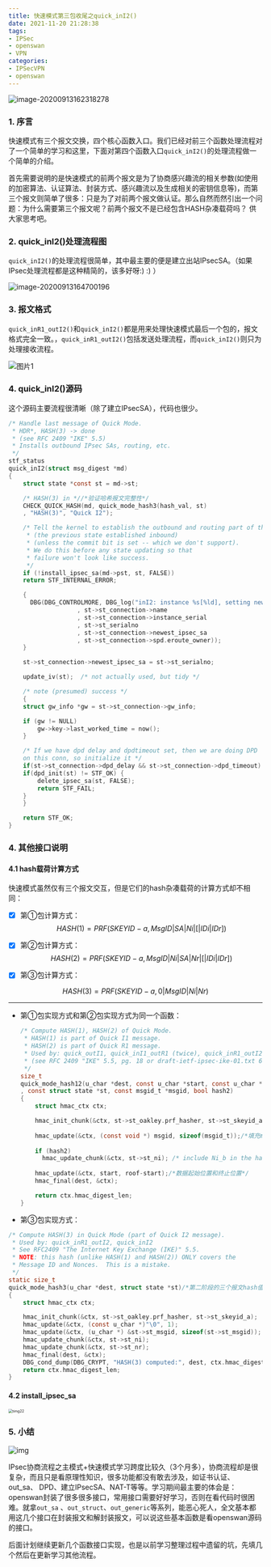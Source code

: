 ```yaml
---
title: 快速模式第三包收尾之quick_inI2()
date: 2021-11-20 21:28:38
tags: 
- IPSec
- openswan
- VPN
categories: 
- IPSecVPN
- openswan
---
```


![image-20200913162318278](https://raw.githubusercontent.com/Top-Fish/PhotoRepository/main/img/SSL-TLS/20211120205321.png)

<!--more-->
### 1. 序言

快速模式有三个报文交换，四个核心函数入口。我们已经对前三个函数处理流程对了一个简单的学习和这里，下面对第四个函数入口`quick_inI2()`的处理流程做一个简单的介绍。

首先需要说明的是快速模式的前两个报文是为了协商感兴趣流的相关参数(如使用的加密算法、认证算法、封装方式、感兴趣流以及生成相关的密钥信息等)，而第三个报文则简单了很多：只是为了对前两个报文做认证。那么自然而然引出一个问题：为什么需要第三个报文呢？前两个报文不是已经包含HASH杂凑载荷吗？ 供大家思考吧。

### 2.  quick_inI2()处理流程图

`quick_inI2()`的处理流程很简单，其中最主要的便是建立出站IPsecSA。（如果IPsec处理流程都是这种精简的，该多好呀:) :) ）

![image-20200913164700196](https://raw.githubusercontent.com/Top-Fish/PhotoRepository/main/img/SSL-TLS/20211120205604.png)

### 3.  报文格式

`quick_inR1_outI2()`和`quick_inI2()`都是用来处理快速模式最后一个包的，报文格式完全一致。，`quick_inR1_outI2()`包括发送处理流程，而`quick_inI2()`则只为处理接收流程。

![图片1](https://raw.githubusercontent.com/Top-Fish/PhotoRepository/main/img/SSL-TLS/20211120205602.png)

### 4.  quick_inI2()源码

这个源码主要流程很清晰（除了建立IPsecSA），代码也很少。

```c
/* Handle last message of Quick Mode.
 * HDR*, HASH(3) -> done
 * (see RFC 2409 "IKE" 5.5)
 * Installs outbound IPsec SAs, routing, etc.
 */
stf_status
quick_inI2(struct msg_digest *md)
{
    struct state *const st = md->st;

    /* HASH(3) in *//*验证哈希报文完整性*/
    CHECK_QUICK_HASH(md, quick_mode_hash3(hash_val, st)
	, "HASH(3)", "Quick I2");

    /* Tell the kernel to establish the outbound and routing part of the new SA
     * (the previous state established inbound)
     * (unless the commit bit is set -- which we don't support).
     * We do this before any state updating so that
     * failure won't look like success.
     */
    if (!install_ipsec_sa(md->pst, st, FALSE))
	return STF_INTERNAL_ERROR;

    {
      DBG(DBG_CONTROLMORE, DBG_log("inI2: instance %s[%ld], setting newest_ipsec_sa to #%ld (was #%ld) (spd.eroute=#%ld)"
			       , st->st_connection->name
			       , st->st_connection->instance_serial
			       , st->st_serialno
			       , st->st_connection->newest_ipsec_sa
			       , st->st_connection->spd.eroute_owner));
    }

    st->st_connection->newest_ipsec_sa = st->st_serialno;

    update_iv(st);	/* not actually used, but tidy */

    /* note (presumed) success */
    {
	struct gw_info *gw = st->st_connection->gw_info;

	if (gw != NULL)
	    gw->key->last_worked_time = now();
    }

    /* If we have dpd delay and dpdtimeout set, then we are doing DPD
	on this conn, so initialize it */
    if(st->st_connection->dpd_delay && st->st_connection->dpd_timeout) {
	if(dpd_init(st) != STF_OK) {
	    delete_ipsec_sa(st, FALSE);
	    return STF_FAIL;
	}
    }

    return STF_OK;
}
```





### 4.  其他接口说明

#### 4.1  hash载荷计算方式

快速模式虽然仅有三个报文交互，但是它们的hash杂凑载荷的计算方式却不相同：

- [x] 第①包计算方式：
  $$
  HASH(1) = PRF(SKEYID-a, MsgID | SA | Ni | [| IDi | IDr ])
  $$
  
- [x] 第②包计算方式：
  $$
  HASH(2) = PRF(SKEYID-a, MsgID | Ni | SA | Nr |      [| IDi | IDr ])
  $$
  
- [x] 第③包计算方式：

$$
HASH(3) = PRF(SKEYID-a, 0 | MsgID | Ni | Nr)
$$

---



- 第①包实现方式和第②包实现方式为同一个函数：

  ```c
  /* Compute HASH(1), HASH(2) of Quick Mode.
   * HASH(1) is part of Quick I1 message.
   * HASH(2) is part of Quick R1 message.
   * Used by: quick_outI1, quick_inI1_outR1 (twice), quick_inR1_outI2
   * (see RFC 2409 "IKE" 5.5, pg. 18 or draft-ietf-ipsec-ike-01.txt 6.2 pg 25)
   */
  size_t
  quick_mode_hash12(u_char *dest, const u_char *start, const u_char *roof
  , const struct state *st, const msgid_t *msgid, bool hash2)
  {
      struct hmac_ctx ctx;
  
      hmac_init_chunk(&ctx, st->st_oakley.prf_hasher, st->st_skeyid_a);/*PRF算法 + 认证秘钥*/
      
      hmac_update(&ctx, (const void *) msgid, sizeof(msgid_t));/*填充msgid，由于认证需要msgid，而它唯一*/
      
      if (hash2)
  		hmac_update_chunk(&ctx, st->st_ni);	/* include Ni_b in the hash */
      
      hmac_update(&ctx, start, roof-start);/*数据起始位置和终止位置*/
      hmac_final(dest, &ctx);
  
      return ctx.hmac_digest_len;
  }
  ```

- 第③包实现方式：

```c
/* Compute HASH(3) in Quick Mode (part of Quick I2 message).
 * Used by: quick_inR1_outI2, quick_inI2
 * See RFC2409 "The Internet Key Exchange (IKE)" 5.5.
 * NOTE: this hash (unlike HASH(1) and HASH(2)) ONLY covers the
 * Message ID and Nonces.  This is a mistake.
 */
static size_t
quick_mode_hash3(u_char *dest, struct state *st)/*第二阶段的三个报文hash值算法方式各不相同*/
{
    struct hmac_ctx ctx;

    hmac_init_chunk(&ctx, st->st_oakley.prf_hasher, st->st_skeyid_a);
    hmac_update(&ctx, (const u_char *)"\0", 1);
    hmac_update(&ctx, (u_char *) &st->st_msgid, sizeof(st->st_msgid));
    hmac_update_chunk(&ctx, st->st_ni);
    hmac_update_chunk(&ctx, st->st_nr);
    hmac_final(dest, &ctx);
    DBG_cond_dump(DBG_CRYPT, "HASH(3) computed:", dest, ctx.hmac_digest_len);
    return ctx.hmac_digest_len;
}
```

#### 4.2  install_ipsec_sa

<img src="https://raw.githubusercontent.com/Top-Fish/PhotoRepository/main/img/SSL-TLS/20211120205609.gif" alt="timg22" style="zoom:50%;" />

### 5. 小结

![img](https://raw.githubusercontent.com/Top-Fish/PhotoRepository/main/img/SSL-TLS/20211120205624.jpg)



IPsec协商流程之主模式+快速模式学习跨度比较久（3个月多），协商流程却是很复杂，而且只是看原理性知识，很多功能都没有敢去涉及，如证书认证、out_sa、 DPD、建立IPsecSA、NAT-T等等。学习期间最主要的体会是：openswan封装了很多很多接口，常用接口需要好好学习，否则在看代码时很困难。就拿`out_sa` 、`out_struct`、`out_generic`等系列，能恶心死人，全文基本都用这几个接口在封装报文和解封装报文，可以说这些基本函数是看openswan源码的接口。

后面计划继续更新几个函数接口实现，也是以前学习整理过程中遗留的坑，先填几个然后在更新学习其他流程。





